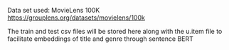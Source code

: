 Data set used: MovieLens 100K https://grouplens.org/datasets/movielens/100k

The train and test csv files will be stored here along with the u.item file to facilitate embeddings of title and genre through sentence BERT
